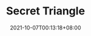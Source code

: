 ---
title: "Secret Triangle"
date: 2021-10-07T00:13:18+08:00
draft: true
preview: "/images/projects/secret-triangle/intro_preview.jpg"
projecttype: "Side"
teamsize: 1
toolsused: ["Unity", "C#"]
role: "Gameplay Programmer"
type: "page"
layout: "projects/secret-triangle"
---